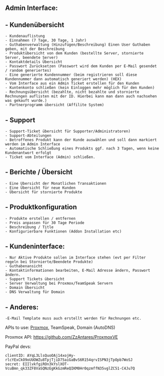 ## Admin Interface:

## - Kundenübersicht
	- Kundenauflistung
	- Einnahmen (7 Tage, 30 Tage, 1 Jahr)
	- Guthabenverwaltung (Hinzufügen/Beschreibung) Einen User Guthaben geben, mit der Beschreibung
	- Produktübersicht von dem Kunden (bestellte Server, stornierte Server, beendete Server)
	- Kontaktdetails Übersicht
	- Passwort Zurücksetzen (Passwort wird dem Kunden per E-Mail gesendet / random generiertes)
	- Eine generierte Kundennummer (beim registrieren soll diese Kundennummer dann automatisch generiert werden) (HEX)
	- Vom Interface aus ein Admin Ticket erstellen für den Kunden
	- Kuntenkonto schließen (kein Einloggen mehr möglich für den Kunden)
	- Rechnungsübersicht (bezahlte, nicht bezahlte und stornierte Rechnungen auflisten mit der ID. Hierbei kann man dann auch nachsehen was gekauft wurde.)
	- Partnerprogramm übersicht (Affilite System)



## - Support
	- Support-Ticket übersicht für Supporter/Administratoren)
	- Support-Abteilungen
	- Betroffenes Produkt kann der Kunde auswählen und soll dann markiert werden im Admin Interface
	- Automatische Schließung eines Produkts ggf. nach 3 Tagen, wenn keine Kundenantwort erfolgt
	- Ticket vom Interface (Admin) schließen.

## - Berichte / Übersicht
	- Eine Übersicht der Monatlichen Transaktionen
	- Eine Übersicht für neue Kunden
	- Übersicht für stornierte Produkte


## - Produktkonfiguration
	- Produkte erstellen / entfernen
	- Preis anpassen für 30 Tage Periode
	- Beschreibung / Title
	- Konfigurierbare Funktionen (Addon Installation etc) 

## - Kundeninterface:
	- Nur Aktive Produkte sollen im Interface stehen (evt per Filter regeln bei Stornierte/Beendete Produkte)
	- Guthabenansicht
	- Kontaktinformationen bearbeiten, E-Mail Adresse ändern, Passwort ändern.
	- Support Tickets übersicht
	- Server Verwaltung bei Proxmox/TeamSpeak Servern
	- Domain Übersicht
	- DNS Verwaltung für Domain



## - Anderes:
    -E-Mail Template muss auch erstellt werden für Rechnungen etc.

APIs to use: [Proxmox](https://pve.proxmox.com/wiki/Proxmox_VE_API), TeamSpeak, Domain (AutoDNS)

Proxmox API: https://github.com/ZzAntares/ProxmoxVE

PayPal devs: 
````
clientID: AYqL3LlsQuoOAj14xojHy-rlcYExCkO9oUUOWZu8TpjTjiD75aiGaBvS6R154qrvISPN3jTpOpb7WoSJ
secret: EIIlvkfgiROn3kYslXOT-VcuBmn_qk33ZF8VaSQNzEgKkGzmReQIKM0Hr0qzmffN35vglZC51-C4Ju7Q
````